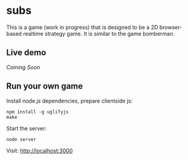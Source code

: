 # subs

This is a game (work in progress) that is designed to be a 2D browser-based
realtime strategy game. It is similar to the game bomberman.

## Live demo

*Coming Soon*

## Run your own game

Install node.js dependencies, prepare clientside js:

    npm install -g uglifyjs
    make

Start the server:

    node server

Visit: [http://localhost:3000](http://localhost:3000)

